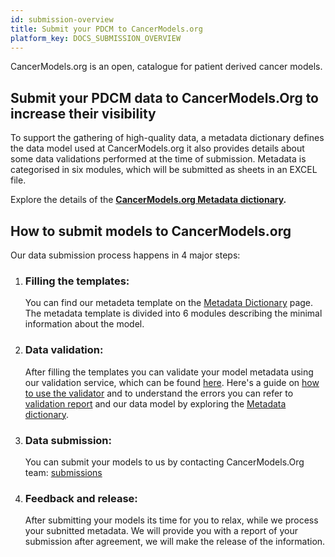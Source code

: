 ```yaml
---
id: submission-overview
title: Submit your PDCM to CancerModels.org
platform_key: DOCS_SUBMISSION_OVERVIEW
---
```


CancerModels.org is an open, catalogue for patient derived cancer models. 

## Submit your PDCM data to CancerModels.Org to increase their visibility

To support the gathering of high-quality data, a metadata dictionary defines the data model used at CancerModels.org it also provides details about some data validations performed at the time of submission. Metadata is categorised in six modules, which will be submitted as sheets in an EXCEL file.

Explore the details of the **[CancerModels.org Metadata dictionary](/dictionary).**

## How to submit models to CancerModels.org

Our data submission process happens in 4 major steps:

1. ### Filling the templates: 

    You can find our metadeta template on the [Metadata Dictionary](/dictionary) page. The metadata template is divided into 6 modules describing the minimal information about the model. 
    
2. ### Data validation:

    After filling the templates you can validate your model metadata using our validation service, which can be found [here](/validator). Here's a guide on [how to use the validator](/docs/validation/how-to-use) and to understand the errors you can refer to [validation report](/docs/validation/error-report) and our data model by exploring the [Metadata dictionary](/dictionary).

3. ### Data submission:

    You can submit your models to us by contacting CancerModels.Org team: [submissions](mailto:helpdesk@cancermodels.org?subject=PDCM%20producer:%20Data%20Submission%20request)&nbsp; 

4. ### Feedback and release:

    After submitting your models its time for you to relax, while we process your subnitted metadata. We will provide you with a report of your submission after agreement, we will make the release of the information.  
